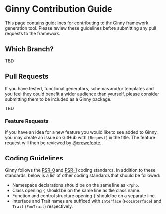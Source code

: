 # Ginny Contribution Guide

This page contains guidelines for contributing to the Ginny framework generation tool. Please review these guidelines before submitting any pull requests to the framework.

## Which Branch?

TBD

## Pull Requests

If you have tested, functional generators, schemas and/or templates and you feel they could benefit a wider audience than yourself, please consider submitting them to be included as a Ginny package.

TBD

### Feature Requests

If you have an idea for a new feature you would like to see added to Ginny, you may create an issue on GitHub with `[Request]` in the title. The feature request will then be reviewed by [@crowefoote](https://github.com/crowefoote).

## Coding Guidelines

Ginny follows the [PSR-0](https://github.com/php-fig/fig-standards/blob/master/accepted/PSR-0.md) and [PSR-1](https://github.com/php-fig/fig-standards/blob/master/accepted/PSR-1-basic-coding-standard.md) coding standards. In addition to these standards, below is a list of other coding standards that should be followed:

- Namespace declarations should be on the same line as `<?php`.
- Class opening `{` should be on the same line as the class name.
- Function and control structure opening `{` should be on a separate line.
- Interface and Trait names are suffixed with `Interface` (`FooInterface`) and `Trait` (`FooTrait`) respectively.